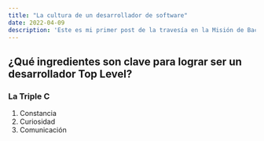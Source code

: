 ```yaml
---
title: "La cultura de un desarrollador de software"
date: 2022-04-09
description: 'Este es mi primer post de la travesía en la Misión de Backend con Node JS de Launch X.'
---
```


## ¿Qué ingredientes son clave para lograr ser un desarrollador Top Level?

### La Triple C 
1. Constancia 
2. Curiosidad
3. Comunicación
